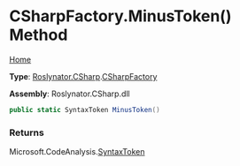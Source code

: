 # CSharpFactory\.MinusToken\(\) Method

[Home](../../../../README.md)

**Type**: [Roslynator.CSharp](../../README.md)\.[CSharpFactory](../README.md)

**Assembly**: Roslynator\.CSharp\.dll

```csharp
public static SyntaxToken MinusToken()
```

### Returns

Microsoft\.CodeAnalysis\.[SyntaxToken](https://docs.microsoft.com/en-us/dotnet/api/microsoft.codeanalysis.syntaxtoken)

